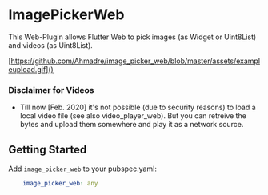 # ImagePickerWeb

This Web-Plugin allows Flutter Web to pick images (as Widget or Uint8List) and videos (as Uint8List).

[https://github.com/Ahmadre/image_picker_web/blob/master/assets/exampleupload.gif]()

### Disclaimer for Videos
* Till now [Feb. 2020] it's not possible (due to security reasons) to load a local video file (see also video_player_web). But you can retreive the bytes and upload them somewhere and play it as a network source.

## Getting Started

Add ```image_picker_web``` to your pubspec.yaml:

```yaml
    image_picker_web: any
```
